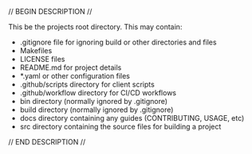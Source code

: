 
// BEGIN DESCRIPTION //

This be the projects root directory. This may contain:
- .gitignore file for ignoring build or other directories and files
- Makefiles
- LICENSE files
- README.md for project details
- *.yaml or other configuration files
- .github/scripts directory for client scripts
- .github/workflow directory for CI/CD workflows
- bin directory (normally ignored by .gitignore)
- build directory (normally ignored by .gitignore)
- docs directory containing any guides (CONTRIBUTING, USAGE, etc)
- src directory containing the source files for building a project

// END DESCRIPTION //
